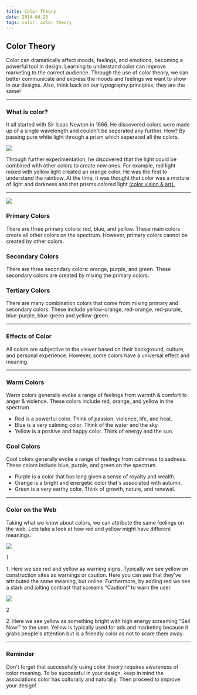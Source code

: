 ```yaml
---
title: Color Theory
date: 2014-04-25
tags: color, color theory
---
```


<article>
<h1>Color Theory</h1>

<p>Color can dramatically affect moods, feelings, and emotions, becoming a powerful tool in design. Learning to understand color can improve marketing to the correct audience. Through the use of color theory, we can better communicate and express the moods and feelings we want to show in our designs. Also, think back on our typography principles; they are the same!</p>

<hr class="divider">

<h3>What is color?</h3>
<p>It all started with Sir Isaac Newton in 1666. He discovered colors were made up of a single wavelength and couldn't be seperated any further. How? By passing pure white light through a prism which seperated all the colors.</p>

<div class="box"><img class="image" src="/images/isaacnewton.jpg"></div>

<p>Through further experimentation, he discovered that the light could be combined with other colors to create new ones. For example, red light mixed with yellow light created an orange color. He was the first to understand the rainbow. At the time, it was thought that color was a mixture of light and darkness and that prisms <em>colored</em> light <a class="underline" href="http://www.webexhibits.org/colorart/bh.html">(color vision &amp; art).</a></p>

<hr class="divider">

<div class="box"><img class="image" src="/images/colorstar.jpg"></div>

<h3>Primary Colors</h3>
<p>There are three primary colors: red, blue, and yellow. These main colors create all other colors on the spectrum. However, primary colors cannot be created by other colors.</p>

<h3>Secondary Colors</h3>
<p>There are three secondary colors: orange, purple, and green. These secondary colors are created by mixing the primary colors.</p>

<h3>Tertiary Colors</h3>
<p>There are many combination colors that come from mixing primary and secondary colors. These include yellow-orange, red-orange, red-purple, blue-purple, blue-green and yellow-green.</p>

<hr class="divider">

<h3>Effects of Color</h3>
<p>All colors are subjective to the viewer based on their background, culture, and personal experience. However, some colors have a universal effect and meaning.</p>

<hr class="divider">

<h3>Warm Colors</h3>
<p>Warm colors generally evoke a range of feelings from warmth &amp; comfort to anger &amp; violence. These colors include red, orange, and yellow in the spectrum.</p>

<div class="box text-left">
	<ul>
		<li><span class="red-text color-text"></span> Red is a powerful color. Think of passion, violence, life, and heat.</li>
		<li><span class="blue-text color-text"></span> Blue is a very calming color. Think of the water and the sky.</li>
		<li><span class="yellow-text color-text"></span> Yellow is a positive and happy color. Think of energy and the sun. </li>
	</ul>
</div>

<h3>Cool Colors</h3>
<p>Cool colors generally evoke a range of feelings from calmness to sadness. These colors include blue, purple, and green on the spectrum.</p>

<div class="box text-left">
	<ul>
		<li><span class="purple-text color-text"></span> Purple is a color that has long given a sense of royalty and wealth. </li>
		<li><span class="orange-text color-text"></span> Orange is a bright and energetic color that's associated with autumn.</li>
		<li><span class="green-text color-text"></span> Green is a very earthy color. Think of growth, nature, and renewal.</li>
	</ul>
</div>

<hr class="divider">

<h3>Color on the Web</h3>
<p>Taking what we know about colors, we can attribute the same feelings on the web. Lets take a look at how red and yellow might have different meanings.</p>

<div class="box">
	<img class="image" src="/images/warning.png">
	<p>1</p>
</div>

<p>1. Here we see red and yellow as warning signs. Typically we see yellow on construction sites as warnings or caution. Here you can see that they've attributed the same meaning, but online. Furthermore, by adding red we see a stark and jolting contrast that screams “Caution!” to warn the user.</p>

<div class="box">
	<img class="image" src="/images/yellow-ad.jpg">
	<p>2</p>
</div>

<p>2. Here we see yellow as something bright with high energy screaming “Sell Now!” to the user. Yellow is typically used for ads and marketing because it grabs people's attention but is a friendly color as not to scare them away.</p>

<hr class="divider">

<h3>Reminder</h3>
<p>Don't forget that successfully using color theory requires awareness of color meaning. To be successful in your design, keep in mind the associations color has culturally and naturally. Then proceed to improve your design!</p>

</article>


